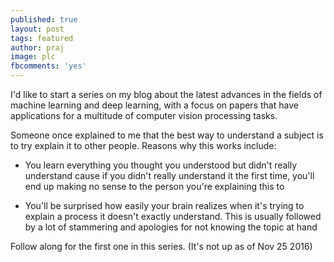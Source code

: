 ```yaml
---
published: true
layout: post
tags: featured
author: praj
image: plc
fbcomments: 'yes'
---
```


I'd like to start a series on my blog about the latest advances in the fields of
machine learning and deep learning, with a focus on papers that have
applications for a multitude of computer vision processing tasks.

Someone once explained to me that the best way to understand a subject is to try
explain it to other people. Reasons why this works include:
- You learn everything you thought you understood but didn't really
  understand cause if you didn't really understand it the first time, you'll
  end up making no sense to the person you're explaining this to
  
- You'll be surprised how easily your brain realizes when it's trying to explain
  a process it doesn't exactly understand. This is usually followed by a lot of
  stammering and apologies for not knowing the topic at hand

Follow along for the first one in this series. (It's not up as of Nov 25 2016)


